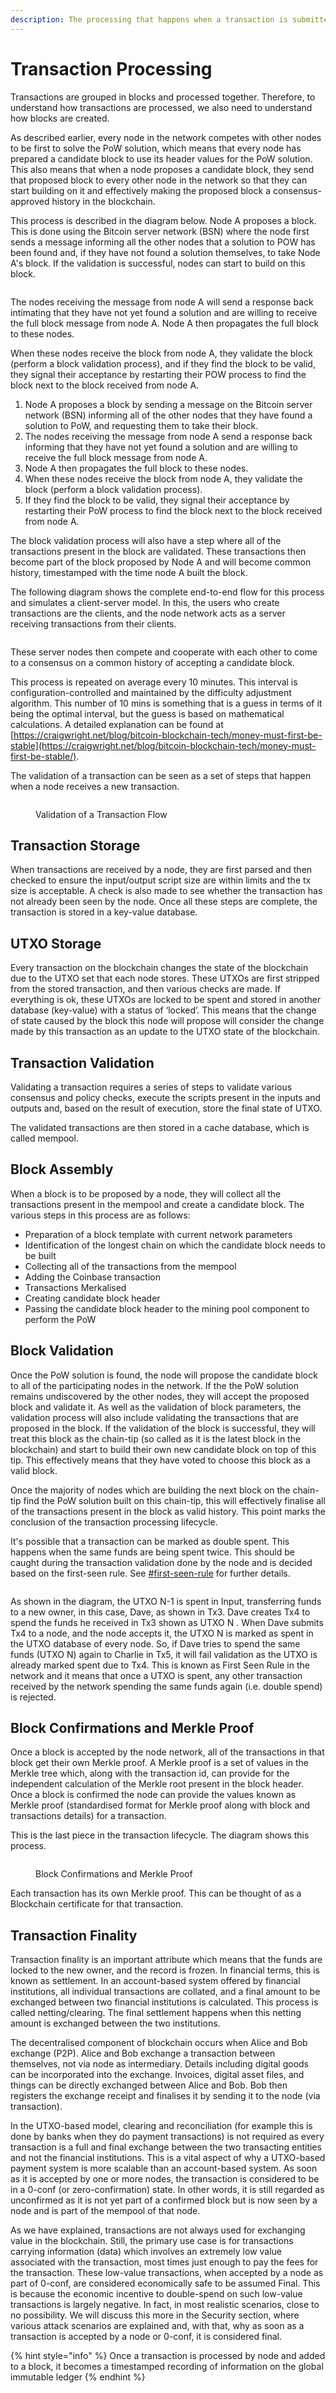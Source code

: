 ```yaml
---
description: The processing that happens when a transaction is submitted to a node.
---
```


# Transaction Processing

Transactions are grouped in blocks and processed together. Therefore, to understand how transactions are processed, we also need to understand how blocks are created.

As described earlier, every node in the network competes with other nodes to be first to solve the PoW solution, which means that every node has prepared a candidate block to use its header values for the PoW solution. This also means that when a node proposes a candidate block, they send that proposed block to every other node in the network so that they can start building on it and effectively making the proposed block a consensus-approved history in the blockchain.

This process is described in the diagram below. Node A proposes a block. This is done using the Bitcoin server network (BSN) where the node first sends a message informing all the other nodes that a solution to POW has been found and, if they have not found a solution themselves, to take Node A's block. If the validation is successful, nodes can start to build on this block.

<figure><img src="https://github.com/jonesjBSV/bsv-skills-center/blob/master/bsv-skills-center/bsv-protocol-documentation/.gitbook/assets/TransactionLifecycle_Slide08.gif" alt=""><figcaption></figcaption></figure>

The nodes receiving the message from node A will send a response back intimating that they have not yet found a solution and are willing to receive the full block message from node A. Node A then propagates the full block to these nodes.

When these nodes receive the block from node A, they validate the block (perform a block validation process), and if they find the block to be valid, they signal their acceptance by restarting their POW process to find the block next to the block received from node A.

1. Node A proposes a block by sending a message on the Bitcoin server network (BSN) informing all of the other nodes that they have found a solution to PoW, and requesting them to take their block.
2. The nodes receiving the message from node A send a response back informing that they have not yet found a solution and are willing to receive the full block message from node A.
3. Node A then propagates the full block to these nodes.
4. When these nodes receive the block from node A, they validate the block (perform a block validation process).
5. If they find the block to be valid, they signal their acceptance by restarting their PoW process to find the block next to the block received from node A.

The block validation process will also have a step where all of the transactions present in the block are validated. These transactions then become part of the block proposed by Node A and will become common history, timestamped with the time node A built the block.

The following diagram shows the complete end-to-end flow for this process and simulates a client-server model. In this, the users who create transactions are the clients, and the node network acts as a server receiving transactions from their clients.

<figure><img src="https://github.com/jonesjBSV/bsv-skills-center/blob/master/bsv-skills-center/bsv-protocol-documentation/.gitbook/assets/TransactionLifecycle_Slide09%20(2).png" alt=""><figcaption></figcaption></figure>

These server nodes then compete and cooperate with each other to come to a consensus on a common history of accepting a candidate block.

This process is repeated on average every 10 minutes. This interval is configuration-controlled and maintained by the difficulty adjustment algorithm. This number of 10 mins is something that is a guess in terms of it being the optimal interval, but the guess is based on mathematical calculations. A detailed explanation can be found at [https://craigwright.net/blog/bitcoin-blockchain-tech/money-must-first-be-stable](https://craigwright.net/blog/bitcoin-blockchain-tech/money-must-first-be-stable/).

The validation of a transaction can be seen as a set of steps that happen when a node receives a new transaction.

<figure><img src="https://github.com/jonesjBSV/bsv-skills-center/blob/master/bsv-skills-center/bsv-protocol-documentation/.gitbook/assets/TransactionLifecycle_Slide10%20(1).png" alt=""><figcaption><p>Validation of a Transaction Flow</p></figcaption></figure>

## Transaction Storage

When transactions are received by a node, they are first parsed and then checked to ensure the input/output script size are within limits and the tx size is acceptable. A check is also made to see whether the transaction has not already been seen by the node. Once all these steps are complete, the transaction is stored in a key-value database.

## UTXO Storage

Every transaction on the blockchain changes the state of the blockchain due to the UTXO set that each node stores. These UTXOs are first stripped from the stored transaction, and then various checks are made. If everything is ok, these UTXOs are locked to be spent and stored in another database (key-value) with a status of ‘locked’. This means that the change of state caused by the block this node will propose will consider the change made by this transaction as an update to the UTXO state of the blockchain.

## Transaction Validation

Validating a transaction requires a series of steps to validate various consensus and policy checks, execute the scripts present in the inputs and outputs and, based on the result of execution, store the final state of UTXO.

The validated transactions are then stored in a cache database, which is called mempool.

## Block Assembly

When a block is to be proposed by a node, they will collect all the transactions present in the mempool and create a candidate block. The various steps in this process are as follows:

* Preparation of a block template with current network parameters
* Identification of the longest chain on which the candidate block needs to be built
* Collecting all of the transactions from the mempool
* Adding the Coinbase transaction
* Transactions Merkalised
* Creating candidate block header
* Passing the candidate block header to the mining pool component to perform the PoW

## Block Validation

Once the PoW solution is found, the node will propose the candidate block to all of the participating nodes in the network. If the the PoW solution remains undiscovered by the other nodes, they will accept the proposed block and validate it. As well as the validation of block parameters, the validation process will also include validating the transactions that are proposed in the block. If the validation of the block is successful, they will treat this block as the chain-tip (so called as it is the latest block in the blockchain) and start to build their own new candidate block on top of this tip. This effectively means that they have voted to choose this block as a valid block.

Once the majority of nodes which are building the next block on the chain-tip find the PoW solution built on this chain-tip, this will effectively finalise all of the transactions present in the block as valid history. This point marks the conclusion of the transaction processing lifecycle.

It's possible that a transaction can be marked as double spent. This happens when the same funds are being spent twice. This should be caught during the transaction validation done by the node and is decided based on the first-seen rule. See [#first-seen-rule](../network-policies/consensus-rules.md#first-seen-rule "mention") for further details.

<figure><img src="https://github.com/jonesjBSV/bsv-skills-center/blob/master/bsv-skills-center/bsv-protocol-documentation/.gitbook/assets/TransactionLifecycle_Slide11%20(1).png" alt=""><figcaption></figcaption></figure>

As shown in the diagram, the UTXO N-1 is spent in Input, transferring funds to a new owner, in this case, Dave, as shown in Tx3. Dave creates Tx4 to spend the funds he received in Tx3 shown as UTXO N . When Dave submits Tx4 to a node, and the node accepts it, the UTXO N is marked as spent in the UTXO database of every node. So, if Dave tries to spend the same funds (UTXO N) again to Charlie in Tx5, it will fail validation as the UTXO is already marked spent due to Tx4. This is known as First Seen Rule in the network and it means that once a UTXO is spent, any other transaction received by the network spending the same funds again (i.e. double spend) is rejected.

## Block Confirmations and Merkle Proof

Once a block is accepted by the node network, all of the transactions in that block get their own Merkle proof. A Merkle proof is a set of values in the Merkle tree which, along with the transaction id, can provide for the independent calculation of the Merkle root present in the block header. Once a block is confirmed the node can provide the values known as Merkle proof (standardised format for Merkle proof along with block and transactions details) for a transaction.

This is the last piece in the transaction lifecycle. The diagram shows this process.

<figure><img src="https://github.com/jonesjBSV/bsv-skills-center/blob/master/bsv-skills-center/bsv-protocol-documentation/.gitbook/assets/TransactionLifecycle_Slide12%20(3).png" alt=""><figcaption><p>Block Confirmations and Merkle Proof</p></figcaption></figure>

Each transaction has its own Merkle proof. This can be thought of as a Blockchain certificate for that transaction.

## **Transaction Finality**

Transaction finality is an important attribute which means that the funds are locked to the new owner, and the record is frozen. In financial terms, this is known as settlement. In an account-based system offered by financial institutions, all individual transactions are collated, and a final amount to be exchanged between two financial institutions is calculated. This process is called netting/clearing. The final settlement happens when this netting amount is exchanged between the two institutions.

The decentralised component of blockchain occurs when Alice and Bob exchange (P2P). Alice and Bob exchange a transaction between themselves, not via node as intermediary. Details including digital goods can be incorporated into the exchange. Invoices, digital asset files, and things can be directly exchanged between Alice and Bob. Bob then registers the exchange receipt and finalises it by sending it to the node (via transaction).

In the UTXO-based model, clearing and reconciliation (for example this is done by banks when they do payment transactions) is not required as every transaction is a full and final exchange between the two transacting entities and not the financial institutions. This is a vital aspect of why a UTXO-based payment system is more scalable than an account-based system. As soon as it is accepted by one or more nodes, the transaction is considered to be in a 0-conf (or zero-confirmation) state. In other words, it is still regarded as unconfirmed as it is not yet part of a confirmed block but is now seen by a node and is part of the mempool of that node.

As we have explained, transactions are not always used for exchanging value in the blockchain. Still, the primary use case is for transactions carrying information (data) which involves an extremely low value associated with the transaction, most times just enough to pay the fees for the transaction. These low-value transactions, when accepted by a node as part of 0-conf, are considered economically safe to be assumed Final. This is because the economic incentive to double-spend on such low-value transactions is largely negative. In fact, in most realistic scenarios, close to no possibility. We will discuss this more in the Security section, where various attack scenarios are explained and, with that, why as soon as a transaction is accepted by a node or 0-conf, it is considered final.

{% hint style="info" %}
Once a transaction is processed by node and added to a block, it becomes a timestamped recording of information on the global immutable ledger
{% endhint %}
